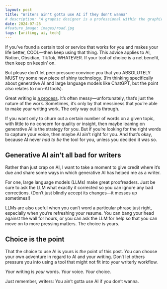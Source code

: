 ```yaml
---
layout: post
title: "Writers ain't gotta use AI if they don't wanna"
# description: "A graphic designer is a professional within the graphic design and graphic arts industry."
date: 2024-07-25
#feature_image: images/road.jpg
tags: [writing, ai, tech]
---
```


If you’ve found a certain tool or service  that works for you and makes your life better, COOL—then keep using that thing. This advice applies to AI, Notion, Obsidian, TikTok, WHATEVER. If your tool of choice is a net benefit, then keep on keepin’ on.

But please don’t let peer pressure convince you that you ABSOLUTELY MUST try some new piece of shiny technology. (I’m thinking specifically about generative AI and large language models like ChatGPT, but the point also relates to non-AI tools).<!--more-->

Great writing is [a process](/great-writing-is-iterative/).	It’s often messy—unfortunately, that’s just the nature of the work. Sometimes, it’s only by that messiness that you’re able to make your writing work. The only way out is through.

If you want only to churn out a certain number of words on a given topic, with little to no concern for quality or insight, then maybe leaning on generative AI is the strategy for you. But if you’re looking for the right words to capture your voice, then maybe AI ain’t right for you. And that’s okay, because AI never *had to be* the tool for you, unless you decided it was so.

## Generative AI ain’t all bad for writers
Rather than just crap on AI, I want to take a moment to give credit where it’s due and share some ways in which generative AI has helped me as a writer.

For one, large language models (LLMs) make great proofreaders. Just be sure to ask the LLM what exactly it corrected so you can ignore any bad corrections. (Don’t just blindly accept its changes—it messes up sometimes!)

LLMs are also useful when you can’t word a particular phrase just right, especially when you’re refreshing your resume. You can bang your head against the wall for hours, or you can ask the LLM for help so that you can move on to more pressing matters. The choice is yours.

## Choice is the point
That the choice to use AI is yours is *the* point of this post. You can choose your own adventure in regard to AI and your writing. Don’t let others pressure you into using a tool that might not fit into your writerly workflow.

*Your* writing is *your* words. *Your* voice. *Your* choice.

Just remember, writers: You ain’t gotta use AI if you don’t wanna.
